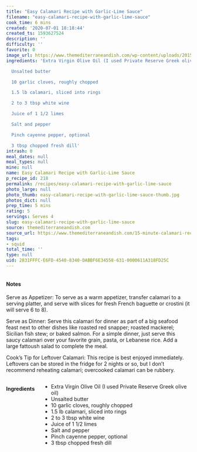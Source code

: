 ```yaml
---
title: "Easy Calamari Recipe with Garlic-Lime Sauce"
filename: "easy-calamari-recipe-with-garlic-lime-sauce"
cook_time: 6 mins
created: '2020-07-01 18:18:44'
created_ts: 1593627524
description: ''
difficulty: ''
favorite: 0
image_url: https://www.themediterraneandish.com/wp-content/uploads/2015/03/Calamari-Recipe-3-683x1024.jpg
ingredients: 'Extra Virgin Olive Oil (I used Private Reserve Greek olive oil)

  Unsalted butter

  10 garlic cloves, roughly chopped

  1.5 lb calamari, sliced into rings

  2 to 3 tbsp white wine

  Juice of 1 1/2 limes

  Salt and pepper

  Pinch cayenne pepper, optional

  3 tbsp chopped fresh dill'
intrash: 0
meal_dates: null
meal_types: null
mine: null
name: Easy Calamari Recipe with Garlic-Lime Sauce
p_recipe_id: 218
permalink: /recipes/easy-calamari-recipe-with-garlic-lime-sauce
photo_large: null
photo_thumb: easy-calamari-recipe-with-garlic-lime-sauce-thumb.jpg
photos_dict: null
prep_time: 5 mins
rating: 5
servings: Serves 4
slug: easy-calamari-recipe-with-garlic-lime-sauce
source: themediterraneandish.com
source_url: https://www.themediterraneandish.com/15-minute-calamari-recipe/
tags:
- squid
total_time: ''
type: null
uid: 2831FFFC-E6FD-4540-8340-DABBF6E34558-631-0000611A318FD25C
---
```

<div class="large-8 medium-7 columns" id="writeup">		<div id="notes"><h4>Notes</h4>
<div class="box box-notes"><p>Serve as Appetizer: To serve as a warm appetizer, transfer calamari to a serving platter, and serve with slices for fresh French baguette or crostini (it will serve 6 to 8).</p>
<p>Serve as Dinner: Serve this calamari for dinner as part of a big seafood feast next to other dishes like roasted red snapper; roasted mackerel; Sicilian fish stew; or baked salmon. For a simple dinner, just serve this saucy calamari over your favorite grain, pasta, or Lebanese rice. Add a large fattoush salad to complete the meal.</p>
<p>Cook’s Tip for Leftover Calamari: This recipe is best enjoyed immediately. Leftovers can be stored in the fridge for 2 nights or so, but I don’t recommend reheating calamari; overcooked calamari can be rubbery.</p>
</div></div>	</div><!-- #writeup -->
</div><!-- #row-one -->
<div class="row" id="row-two">	<div class="medium-4 small-5 columns" id="ingredients"><h4>Ingredients</h4><div class="box box-ingredients content"><ul>
<li>Extra Virgin Olive Oil (I used Private Reserve Greek olive oil)</li>
<li>Unsalted butter</li>
<li>10 garlic cloves, roughly chopped</li>
<li>1.5 lb calamari, sliced into rings</li>
<li>2 to 3 tbsp white wine</li>
<li>Juice of 1 1/2 limes</li>
<li>Salt and pepper</li>
<li>Pinch cayenne pepper, optional</li>
<li>3 tbsp chopped fresh dill</li>
</ul>
</div>	</div>	<div class="medium-6 small-7 columns" id="directions">	</div>